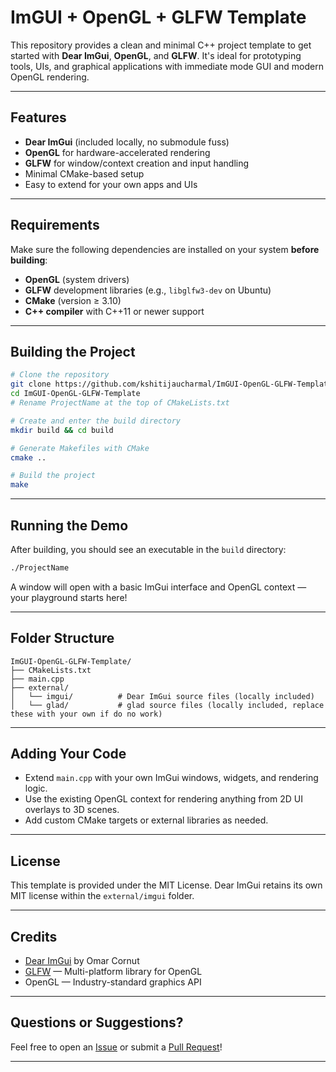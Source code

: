 # ImGUI + OpenGL + GLFW Template

This repository provides a clean and minimal C++ project template to get started with **Dear ImGui**, **OpenGL**, and **GLFW**. It's ideal for prototyping tools, UIs, and graphical applications with immediate mode GUI and modern OpenGL rendering.

---

## Features

- **Dear ImGui** (included locally, no submodule fuss)
- **OpenGL** for hardware-accelerated rendering
- **GLFW** for window/context creation and input handling
- Minimal CMake-based setup
- Easy to extend for your own apps and UIs

---

## Requirements

Make sure the following dependencies are installed on your system **before building**:

- **OpenGL** (system drivers)
- **GLFW** development libraries (e.g., `libglfw3-dev` on Ubuntu)
- **CMake** (version ≥ 3.10)
- **C++ compiler** with C++11 or newer support

---

## Building the Project

```bash
# Clone the repository
git clone https://github.com/kshitijaucharmal/ImGUI-OpenGL-GLFW-Template.git
cd ImGUI-OpenGL-GLFW-Template
# Rename ProjectName at the top of CMakeLists.txt

# Create and enter the build directory
mkdir build && cd build

# Generate Makefiles with CMake
cmake ..

# Build the project
make
````

---

## Running the Demo

After building, you should see an executable in the `build` directory:

```bash
./ProjectName
```

A window will open with a basic ImGui interface and OpenGL context — your playground starts here!

---

## Folder Structure

```
ImGUI-OpenGL-GLFW-Template/
├── CMakeLists.txt
├── main.cpp
├── external/
│   └── imgui/          # Dear ImGui source files (locally included)
│   └── glad/           # glad source files (locally included, replace these with your own if do no work)
```

---

## Adding Your Code

* Extend `main.cpp` with your own ImGui windows, widgets, and rendering logic.
* Use the existing OpenGL context for rendering anything from 2D UI overlays to 3D scenes.
* Add custom CMake targets or external libraries as needed.

---

## License

This template is provided under the MIT License. Dear ImGui retains its own MIT license within the `external/imgui` folder.

---

## Credits

* [Dear ImGui](https://github.com/ocornut/imgui) by Omar Cornut
* [GLFW](https://www.glfw.org/) — Multi-platform library for OpenGL
* OpenGL — Industry-standard graphics API

---

## Questions or Suggestions?

Feel free to open an [Issue](https://github.com/kshitijaucharmal/ImGUI-OpenGL-GLFW-Template/issues) or submit a [Pull Request](https://github.com/kshitijaucharmal/ImGUI-OpenGL-GLFW-Template/pulls)!

---

